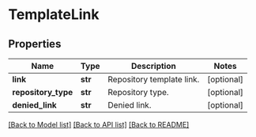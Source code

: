 # TemplateLink

## Properties
Name | Type | Description | Notes
------------ | ------------- | ------------- | -------------
**link** | **str** | Repository template link. | [optional] 
**repository_type** | **str** | Repository type. | [optional] 
**denied_link** | **str** | Denied link. | [optional] 

[[Back to Model list]](../README.md#documentation-for-models) [[Back to API list]](../README.md#documentation-for-api-endpoints) [[Back to README]](../README.md)


